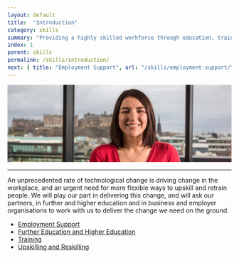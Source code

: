```yaml
---
layout: default
title:  "Introduction"
category: skills
summary: "Providing a highly skilled workforce through education, training and re-skilling."
index: 1
parent: skills
permalink: /skills/introduction/
next: { title: "Employment Support", url: "/skills/employment-support/" }
---
```


![A woman with Edinburgh Castle in the background](/assets/images/pageimages/skills.jpg)
<br>
<hr>

An unprecedented rate of technological change is driving change in the workplace, and an urgent need for more flexible ways to upskill and retrain people.  We will play our part in delivering this change, and will ask our partners, in further and higher education and in business and employer organisations to work with us to deliver the change we need on the ground.
    
* [Employment Support](/skills/employment-support/)
* [Further Education and Higher Education](/skills/further-higher-education/)
* [Training](/skills/training/)
* [Upskilling and Reskilling](/skills/upskilling-and-reskilling/)

